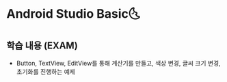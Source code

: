 # Android Studio Basic:last_quarter_moon_with_face:

## 학습 내용 (EXAM)

- Button, TextView, EditView를 통해 계산기를 만들고, 색상 변경, 글씨 크기 변경, 초기화를 진행하는 예제